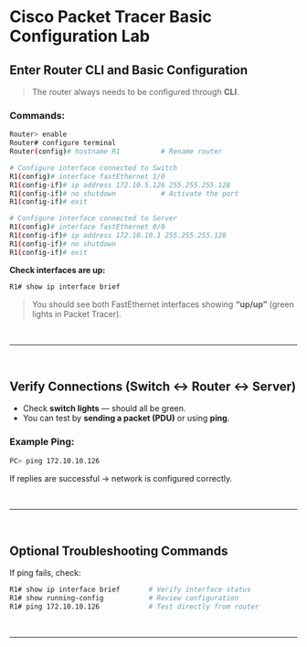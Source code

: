 # **Cisco Packet Tracer Basic Configuration Lab**




## Enter Router CLI and Basic Configuration

> The router always needs to be configured through **CLI**.

### Commands:

```bash
Router> enable
Router# configure terminal
Router(config)# hostname R1          # Rename router

# Configure interface connected to Switch
R1(config)# interface fastEthernet 1/0
R1(config-if)# ip address 172.10.5.126 255.255.255.128
R1(config-if)# no shutdown           # Activate the port
R1(config-if)# exit

# Configure interface connected to Server
R1(config)# interface fastEthernet 0/0
R1(config-if)# ip address 172.10.10.1 255.255.255.128
R1(config-if)# no shutdown
R1(config-if)# exit
```

**Check interfaces are up:**

```bash
R1# show ip interface brief
```

> You should see both FastEthernet interfaces showing **“up/up”** (green lights in Packet Tracer).

<br>

___

<br>



## Verify Connections (Switch ↔ Router ↔ Server)

* Check **switch lights** — should all be green.
* You can test by **sending a packet (PDU)** or using **ping**.

### Example Ping:

```bash
PC> ping 172.10.10.126
```

If replies are successful → network is configured correctly.

<br>

___

<br>




## Optional Troubleshooting Commands

If ping fails, check:

```bash
R1# show ip interface brief       # Verify interface status
R1# show running-config           # Review configuration
R1# ping 172.10.10.126            # Test directly from router
```

<br>

___

<br>
